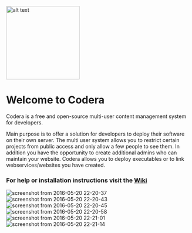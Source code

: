 <img src="https://cloud.githubusercontent.com/assets/16324894/15114285/7c2dced6-15f9-11e6-8f23-08f694326c32.png" alt="alt text" width="200" height="200">

# Welcome to Codera

Codera is a free and open-source multi-user content management system for developers.

Main purpose is to offer a solution for developers to deploy their software on their own server. The multi user system allows you to restrict certain projects from public access and only allow a few people to see them. In addition you have the opportunity to create additional admins who can maintain your website. Codera allows you to deploy executables or to link webservices/websites you have created.


### For help or installation instructions visit the [Wiki](https://github.com/DeadSpaghetti/codera/wiki)
![screenshot from 2016-05-20 22-20-37](https://cloud.githubusercontent.com/assets/6639323/15543010/68c17b62-2293-11e6-9827-b1c10fb15b80.png)
![screenshot from 2016-05-20 22-20-43](https://cloud.githubusercontent.com/assets/6639323/15543012/68db6c52-2293-11e6-964d-d173c465b3cb.png)
![screenshot from 2016-05-20 22-20-45](https://cloud.githubusercontent.com/assets/6639323/15543011/68da51e6-2293-11e6-864a-f6b4e4a53e01.png)
![screenshot from 2016-05-20 22-20-58](https://cloud.githubusercontent.com/assets/6639323/15543015/68defde0-2293-11e6-8a17-3845db4a7228.png)
![screenshot from 2016-05-20 22-21-01](https://cloud.githubusercontent.com/assets/6639323/15543013/68dd9702-2293-11e6-8b67-956b1b354c60.png)
![screenshot from 2016-05-20 22-21-14](https://cloud.githubusercontent.com/assets/6639323/15543014/68ddd492-2293-11e6-8144-50a700133154.png)
